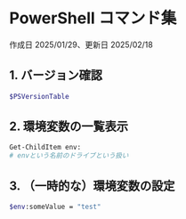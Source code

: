 # PowerShell コマンド集

作成日 2025/01/29、更新日 2025/02/18

## 1. バージョン確認

```bash
$PSVersionTable
```

## 2. 環境変数の一覧表示

```bash
Get-ChildItem env:
# envという名前のドライブという扱い
```

## 3. （一時的な）環境変数の設定

```bash
$env:someValue = "test"
```
